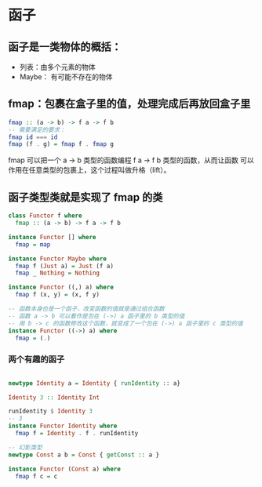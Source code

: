 # 函子

## 函子是一类物体的概括：
- 列表：由多个元素的物体
- Maybe： 有可能不存在的物体

## fmap：包裹在盒子里的值，处理完成后再放回盒子里
```haskell
fmap :: (a -> b) -> f a -> f b
-- 需要满足的要求：
fmap id === id
fmap (f . g) = fmap f . fmap g
```

fmap 可以把一个 a -> b 类型的函数编程 f a -> f b 类型的函数，从而让函数
可以作用在任意类型的包裹上，这个过程叫做升格（lift）。

## 函子类型类就是实现了 fmap 的类
```haskell
class Functor f where
  fmap :: (a -> b) -> f a -> f b

instance Functor [] where
  fmap = map

instance Functor Maybe where
  fmap f (Just a) = Just (f a)
  fmap _ Nothing = Nothing

instance Functor ((,) a) where
  fmap f (x, y) = (x, f y)

-- 函数本身也是一个函子，改变函数的值就是通过组合函数
-- 函数 a -> b 可以看作是包在 (->) a 函子里的 b 类型的值
-- 用 b -> c 的函数修改这个函数，就变成了一个包在 (->) a 函子里的 c 类型的值
instance Functor ((->) a) where
  fmap = (.)
```

### 两个有趣的函子
```haskell

newtype Identity a = Identity { runIdentity :: a}

Identity 3 :: Identity Int

runIdentity $ Identity 3
-- 3
instance Functor Identity where
  fmap f = Identity . f . runIdentity

-- 幻影类型
newtype Const a b = Const { getConst :: a }

instance Functor (Const a) where
  fmap f c = c

```
